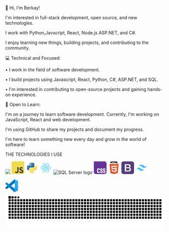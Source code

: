 👋 Hi, I'm Berkay!

I'm interested in full-stack development, open source, and new technologies.

I work with Python,Javscript, React, Node.js ASP.NET, and C#.

I enjoy learning new things, building projects, and contributing to the community.


💻 Technical and Focused:

• I work in the field of software development.

• I build projects using Javascript, React, Python, C#, ASP.NET, and SQL.

• I'm interested in contributing to open-source projects and gaining hands-on experience.


🚀 Open to Learn:

I'm on a journey to learn software development. Currently, I'm working on JavaScript, React and web development.

I'm using GitHub to share my projects and document my progress.

I'm here to learn something new every day and grow in the world of software!

THE TECHNOLOGIES I USE

<img src="https://github.githubassets.com/images/modules/logos_page/GitHub-Mark.png" width="40"> <img src="https://raw.githubusercontent.com/github/explore/main/topics/javascript/javascript.png" width="40" alt="JavaScript logo"> <img src="https://raw.githubusercontent.com/devicons/devicon/master/icons/python/python-original.svg" alt="python" width="40" height="40" style="max-width: 100%; height: auto; max-height: 40px;"> <img src="https://raw.githubusercontent.com/github/explore/main/topics/react/react.png" width="40" alt="React logo"> <img src="https://upload.wikimedia.org/wikipedia/commons/8/87/Sql_data_base_with_logo.png" width="40" alt="SQL Server logo"> <img src="https://raw.githubusercontent.com/github/explore/main/topics/css/css.png" width="40" alt="CSS logo"> <img src="https://raw.githubusercontent.com/github/explore/main/topics/html/html.png" width="40" alt="HTML logo">
<img src="https://raw.githubusercontent.com/github/explore/main/topics/bootstrap/bootstrap.png" width="40" alt="Bootstrap logo"> <img src="https://raw.githubusercontent.com/github/explore/main/topics/tailwind/tailwind.png" width="40" alt="Tailwind CSS logo">


<img src="https://raw.githubusercontent.com/github/explore/main/topics/visual-studio-code/visual-studio-code.png" width="40" alt="VS Code logo">

<picture>
  <source media="(prefers-color-scheme: dark)" srcset="https://raw.githubusercontent.com/berkaygursoy/berkaygursoy/output/github-contribution-grid-snake-dark.svg">
  <source media="(prefers-color-scheme: light)" srcset="https://raw.githubusercontent.com/berkaygursoy/berkaygursoy/output/github-contribution-grid-snake.svg">
  <img alt="github contribution grid snake animation" src="https://raw.githubusercontent.com/berkaygursoy/berkaygursoy/output/github-contribution-grid-snake.svg">
</picture>
